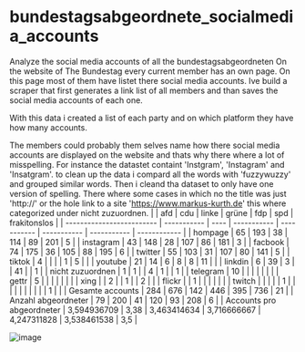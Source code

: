 # bundestagsabgeordnete_socialmedia_accounts
Analyze the social media accounts of all the bundestagsabgeordneten
On the website of The Bundestag every current member has an own page. On this page most of them have listet there social media accounts. Ive build a scraper that first generates a link list of all members and than saves the social media accounts of each one.

With this data i created a list of each party and on which platform they have how many accounts.

The members could probably  them selves name how there social media accounts are displayed on the website and thats why there where a lot of misspelling. For instance  the datastet containt 'Instgram', 'Instagram' and 'Insatgram'.
to clean up the data i compard all the words with 'fuzzywuzzy' and grouped similar words. Then i cleand tha dataset to only have one version of spelling. There where some cases in which no the title was just 'http://' or the hole link to a site 'https://www.markus-kurth.de' this where categorized under nicht zuzuordnen. 
|                           | afd         | cdu  | linke       | grüne       | fdp         | spd         | frakitonslos |
| ------------------------- | ----------- | ---- | ----------- | ----------- | ----------- | ----------- | ------------ |
| hompage                   | 65          | 193  | 38          | 114         | 89          | 201         | 5            |
| instagram                 | 43          | 148  | 28          | 107         | 86          | 181         | 3            |
| facbook                   | 74          | 175  | 36          | 105         | 88          | 195         | 6            |
| twitter                   | 55          | 103  | 31          | 107         | 80          | 141         | 5            |
| tiktok                    | 4           |      |             |             | 1           | 5           |              |
| youtube                   | 21          | 14   | 6           | 8           | 8           | 11          |              |
| linkdin                   | 6           | 39   | 3           |             | 41          |             | 1            |
| nicht zuzuordnen          | 1           | 1    |             | 4           | 1           |             | 1            |
| telegram                  | 10          |      |             |             |             |             |              |
| gettr                     | 5           |      |             |             |             |             |              |
| xing                      |             | 2    |             | 1           |             | 2           |              |
| flickr                    |             | 1    |             |             |             |             |              |
| twitch                    |             |      |             |             | 1           |             |              |
|                           |             |      |             |             |             | 1           |              |
| Gesamte accounts          | 284         | 676  | 142         | 446         | 395         | 736         | 21           |
| Anzahl abgeordneter       | 79          | 200  | 41          | 120         | 93          | 208         | 6            |
| Accounts pro abgeordneter | 3,594936709 | 3,38 | 3,463414634 | 3,716666667 | 4,247311828 | 3,538461538 | 3,5          |

![image](https://github.com/dermitdemk/bundestagsabgeordnete_socialmedia_accounts/assets/60017842/980b1b69-e513-4a9a-a731-c762710872b2)

